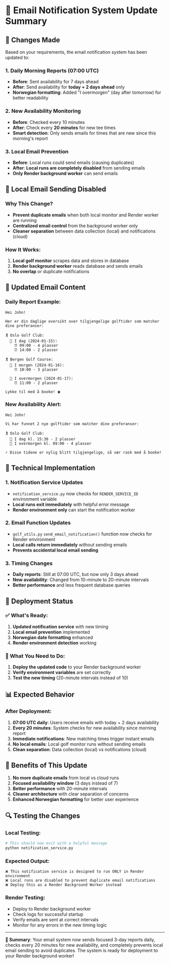 # 🔔 Email Notification System Update Summary

## 🎯 Changes Made

Based on your requirements, the email notification system has been updated to:

### 1. **Daily Morning Reports (07:00 UTC)**
- **Before**: Sent availability for 7 days ahead
- **After**: Send availability for **today + 2 days ahead** only
- **Norwegian formatting**: Added "I overmorgen" (day after tomorrow) for better readability

### 2. **New Availability Monitoring**
- **Before**: Checked every 10 minutes
- **After**: Check every **20 minutes** for new tee times
- **Smart detection**: Only sends emails for times that are new since this morning's report

### 3. **Local Email Prevention**
- **Before**: Local runs could send emails (causing duplicates)
- **After**: **Local runs are completely disabled** from sending emails
- **Only Render background worker** can send emails

## 🚫 Local Email Sending Disabled

### Why This Change?
- **Prevent duplicate emails** when both local monitor and Render worker are running
- **Centralized email control** from the background worker only
- **Cleaner separation** between data collection (local) and notifications (cloud)

### How It Works:
1. **Local golf monitor** scrapes data and stores in database
2. **Render background worker** reads database and sends emails
3. **No overlap** or duplicate notifications

## 📧 Updated Email Content

### Daily Report Example:
```
Hei John!

Her er din daglige oversikt over tilgjengelige golftider som matcher dine preferanser:

🏌️ Oslo Golf Club:
  📅 I dag (2024-01-15):
    ⏰ 09:00 - 4 plasser
    ⏰ 14:00 - 2 plasser

🏌️ Bergen Golf Course:
  📅 I morgen (2024-01-16):
    ⏰ 10:00 - 3 plasser
  
  📅 I overmorgen (2024-01-17):
    ⏰ 11:00 - 2 plasser

Lykke til med å booke! 🍀
```

### New Availability Alert:
```
Hei John!

Vi har funnet 2 nye golftider som matcher dine preferanser:

🏌️ Oslo Golf Club:
  📅 I dag kl. 15:30 - 2 plasser
  📅 I overmorgen kl. 09:00 - 4 plasser

⚡ Disse tidene er nylig blitt tilgjengelige, så vær rask med å booke!
```

## 🔧 Technical Implementation

### 1. **Notification Service Updates**
- `notification_service.py` now checks for `RENDER_SERVICE_ID` environment variable
- **Local runs exit immediately** with helpful error message
- **Render environment only** can start the notification worker

### 2. **Email Function Updates**
- `golf_utils.py` `send_email_notification()` function now checks for Render environment
- **Local calls return immediately** without sending emails
- **Prevents accidental local email sending**

### 3. **Timing Changes**
- **Daily reports**: Still at 07:00 UTC, but now only 3 days ahead
- **New availability**: Changed from 10-minute to 20-minute intervals
- **Better performance** and less frequent database queries

## 🚀 Deployment Status

### ✅ What's Ready:
1. **Updated notification service** with new timing
2. **Local email prevention** implemented
3. **Norwegian date formatting** enhanced
4. **Render environment detection** working

### 🔧 What You Need to Do:
1. **Deploy the updated code** to your Render background worker
2. **Verify environment variables** are set correctly
3. **Test the new timing** (20-minute intervals instead of 10)

## 📊 Expected Behavior

### After Deployment:
1. **07:00 UTC daily**: Users receive emails with today + 2 days availability
2. **Every 20 minutes**: System checks for new availability since morning report
3. **Immediate notifications**: New matching times trigger instant emails
4. **No local emails**: Local golf monitor runs without sending emails
5. **Clean separation**: Data collection (local) vs notifications (cloud)

## 🎉 Benefits of This Update

1. **No more duplicate emails** from local vs cloud runs
2. **Focused availability window** (3 days instead of 7)
3. **Better performance** with 20-minute intervals
4. **Cleaner architecture** with clear separation of concerns
5. **Enhanced Norwegian formatting** for better user experience

## 🔍 Testing the Changes

### Local Testing:
```bash
# This should now exit with a helpful message
python notification_service.py
```

### Expected Output:
```
❌ This notification service is designed to run ONLY in Render environment
❌ Local runs are disabled to prevent duplicate email notifications
❌ Deploy this as a Render Background Worker instead
```

### Render Testing:
- Deploy to Render background worker
- Check logs for successful startup
- Verify emails are sent at correct intervals
- Monitor for any errors in the new timing logic

---

**🎯 Summary**: Your email system now sends focused 3-day reports daily, checks every 20 minutes for new availability, and completely prevents local email sending to avoid duplicates. The system is ready for deployment to your Render background worker!
